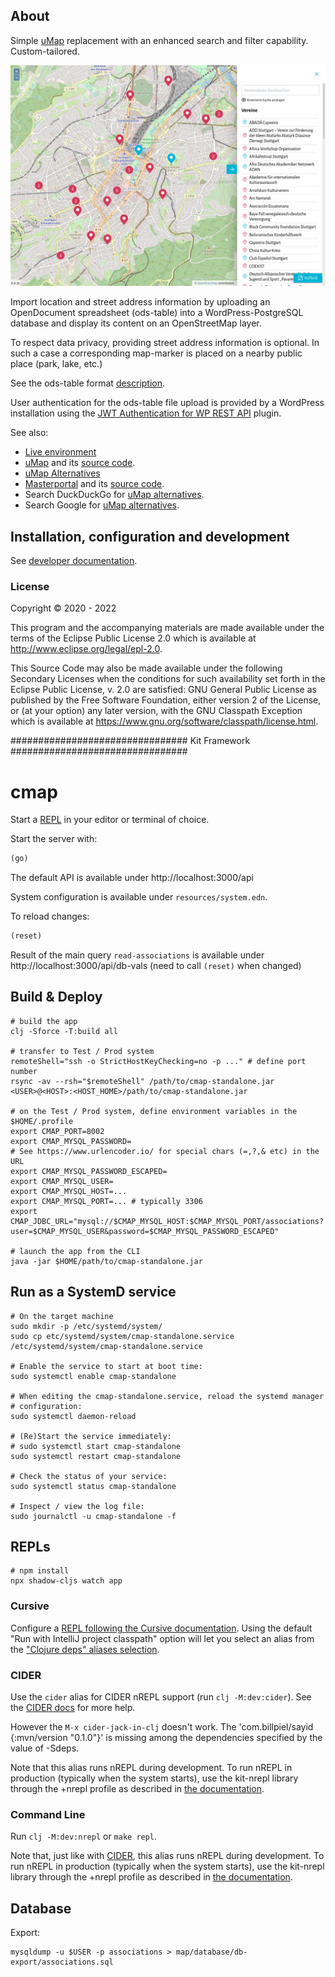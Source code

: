 ## About
Simple [uMap](https://umap.openstreetmap.fr/en/) replacement with an enhanced
search and filter capability. Custom-tailored.

![Screenshot](/map/app-map/src/assets/screenshot.png)

Import location and street address information by uploading an OpenDocument
spreadsheet (ods-table) into a WordPress-PostgreSQL database and display its
content on an OpenStreetMap layer.

To respect data privacy, providing street address information is optional. In
such a case a corresponding map-marker is placed on a nearby public place (park,
lake, etc.)

See the ods-table format
[description](/map/app-form/src/app/services/ods-table/ods.ts).

User authentication for the ods-table file upload is provided by a WordPress
installation using the [JWT Authentication for WP REST
API](https://wordpress.org/plugins/jwt-authentication-for-wp-rest-api/) plugin.

<!-- WIP: app-form -->
<!-- ![Screenshot](/map/app-form/src/assets/screenshot.png) -->

See also:
* [Live
environment](https://house-of-resources-stuttgart.de/stadtteilkarte-kontakt-zu-vereinen/)
* [uMap](https://umap.openstreetmap.fr/en/) and its [source
  code](https://github.com/umap-project/umap).
* [uMap Alternatives](https://alternativeto.net/software/umap/)
* [Masterportal](https://www.masterportal.org/references.html) and its [source
  code](https://bitbucket.org/geowerkstatt-hamburg/masterportalapi.git).
* Search DuckDuckGo for [uMap
  alternatives](https://duckduckgo.com/?q=umap+alternatives).
* Search Google for [uMap
  alternatives](https://www.google.com/search?q=umap+alternatives).

## Installation, configuration and development
See [developer documentation](install.md).

### License

Copyright © 2020 - 2022

This program and the accompanying materials are made available under the
terms of the Eclipse Public License 2.0 which is available at
http://www.eclipse.org/legal/epl-2.0.

This Source Code may also be made available under the following Secondary
Licenses when the conditions for such availability set forth in the Eclipse
Public License, v. 2.0 are satisfied: GNU General Public License as published by
the Free Software Foundation, either version 2 of the License, or (at your
option) any later version, with the GNU Classpath Exception which is available
at https://www.gnu.org/software/classpath/license.html.

################################ Kit Framework ################################

# cmap

Start a [REPL](#repls) in your editor or terminal of choice.

Start the server with:

```clojure
(go)
```

The default API is available under http://localhost:3000/api

System configuration is available under `resources/system.edn`.

To reload changes:

```clojure
(reset)
```

Result of the main query `read-associations` is available under
http://localhost:3000/api/db-vals (need to call `(reset)` when changed)


## Build & Deploy

```shell
# build the app
clj -Sforce -T:build all

# transfer to Test / Prod system
remoteShell="ssh -o StrictHostKeyChecking=no -p ..." # define port number
rsync -av --rsh="$remoteShell" /path/to/cmap-standalone.jar <USER>@<HOST>:<HOST_HOME>/path/to/cmap-standalone.jar

# on the Test / Prod system, define environment variables in the $HOME/.profile
export CMAP_PORT=8002
export CMAP_MYSQL_PASSWORD=
# See https://www.urlencoder.io/ for special chars (=,?,& etc) in the URL
export CMAP_MYSQL_PASSWORD_ESCAPED=
export CMAP_MYSQL_USER=
export CMAP_MYSQL_HOST=...
export CMAP_MYSQL_PORT=... # typically 3306
export CMAP_JDBC_URL="mysql://$CMAP_MYSQL_HOST:$CMAP_MYSQL_PORT/associations?user=$CMAP_MYSQL_USER&password=$CMAP_MYSQL_PASSWORD_ESCAPED"

# launch the app from the CLI
java -jar $HOME/path/to/cmap-standalone.jar
```

## Run as a SystemD service

```shell
# On the target machine
sudo mkdir -p /etc/systemd/system/
sudo cp etc/systemd/system/cmap-standalone.service /etc/systemd/system/cmap-standalone.service

# Enable the service to start at boot time:
sudo systemctl enable cmap-standalone

# When editing the cmap-standalone.service, reload the systemd manager
# configuration:
sudo systemctl daemon-reload

# (Re)Start the service immediately:
# sudo systemctl start cmap-standalone
sudo systemctl restart cmap-standalone

# Check the status of your service:
sudo systemctl status cmap-standalone

# Inspect / view the log file:
sudo journalctl -u cmap-standalone -f
```

## REPLs

```shell
# npm install
npx shadow-cljs watch app
```

### Cursive

Configure a [REPL following the Cursive
documentation](https://cursive-ide.com/userguide/repl.html). Using the default
"Run with IntelliJ project classpath" option will let you select an alias from
the ["Clojure deps" aliases
selection](https://cursive-ide.com/userguide/deps.html#refreshing-deps-dependencies).

### CIDER

Use the `cider` alias for CIDER nREPL support (run `clj -M:dev:cider`). See the
[CIDER docs](https://docs.cider.mx/cider/basics/up_and_running.html) for more
help.

However the `M-x cider-jack-in-clj` doesn't work. The 'com.billpiel/sayid
{:mvn/version "0.1.0"}' is missing among the dependencies specified by the value
of -Sdeps.

Note that this alias runs nREPL during development. To run nREPL in production
(typically when the system starts), use the kit-nrepl library through the +nrepl
profile as described in [the
documentation](https://kit-clj.github.io/docs/profiles.html#profiles).

### Command Line

Run `clj -M:dev:nrepl` or `make repl`.

Note that, just like with [CIDER](#cider), this alias runs nREPL during
development. To run nREPL in production (typically when the system starts), use
the kit-nrepl library through the +nrepl profile as described in [the
documentation](https://kit-clj.github.io/docs/profiles.html#profiles).


## Database

Export:
```
mysqldump -u $USER -p associations > map/database/db-export/associations.sql
```
